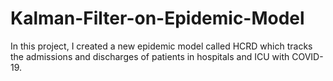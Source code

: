 # Kalman-Filter-on-Epidemic-Model

In this project, I created a new epidemic model called HCRD which tracks the admissions and discharges of patients in hospitals and ICU with COVID-19. 
